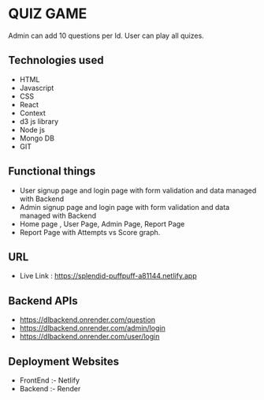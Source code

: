 # QUIZ GAME

Admin can add 10 questions per Id. 
User can play all quizes.

## Technologies used

- HTML
- Javascript
- CSS
- React
- Context   
- d3 js library   
- Node js
- Mongo DB
- GIT

## Functional things

- User signup page and login page with form validation and data managed with  Backend
- Admin signup page and login page with form validation and data managed with  Backend
- Home page , User Page, Admin Page, Report Page
- Report Page with Attempts vs Score graph. 


## URL

- Live Link : https://splendid-puffpuff-a81144.netlify.app

## Backend APIs
-  https://dlbackend.onrender.com/question
-  https://dlbackend.onrender.com/admin/login
-  https://dlbackend.onrender.com/user/login

## Deployment Websites
- FrontEnd :- Netlify
- Backend :- Render

